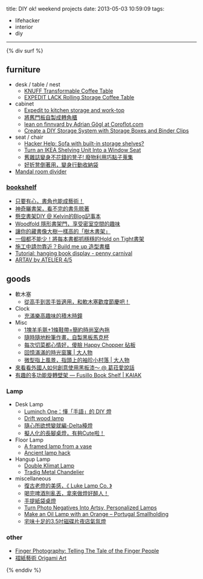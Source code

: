 title: DIY ok! weekend projects
date: 2013-05-03 10:59:09
tags: 
- lifehacker
- interior
- diy
---
{% div surf %}

## furniture ##

-   desk / table / nest
    -   [KNUFF Transformable Coffee Table](http://goo.gl/AVDHN)
    -   [EXPEDIT LACK Rolling Storage Coffee Table](http://goo.gl/9qy19)
-   cabinet
    -   [Expedit to kitchen storage and work-top](http://goo.gl/Jkxqj)
    -   [將舊門板自製成轉角櫃](http://goo.gl/wgLJf)
    -   [lean on finnvard by Adrian Gögl at Coroflot.com](http://goo.gl/TKNQc)
    -   [Create a DIY Storage System with Storage Boxes and Binder Clips](http://goo.gl/U9RyG)
-   seat / chair
    -   [Hacker Help: Sofa with built-in storage shelves?](http://goo.gl/a2jKE)
    -   [Turn an IKEA Shelving Unit Into a Window Seat](http://goo.gl/hbdRe)
    -   [舊雜誌變身不花錢的凳子! 廢物利用巧點子蒐集](http://goo.gl/0SOkl)
    -   [好折凳倒著用，變身行動收納袋](http://goo.gl/2Id1W)
-   [Mandal room divider](http://goo.gl/gM2wn)

### [bookshelf](http://bookshelfporn.com/) ###

-   [只要有心，書角也能成藝術！](http://goo.gl/qapyp)
-   [神奇曬書架，看不完的書先晾著](http://goo.gl/Y5Wm8)
-   [懸空書架DIY @ Kelvin的Blog記事本](http://goo.gl/v3wcq)
-   [Woodfold 隱形書架門，享受密室空間的趣味](http://goo.gl/2ZLRR)
-   [讓你的藏書像大樹一樣高的「樹木書架」](http://goo.gl/KwIDX)
-   [一個都不能少！將每本書都抓穩穩的Hold on Tight書架](http://goo.gl/908s8)
-   [施工中請勿靠近？Build me up 造型書櫃](http://goo.gl/TsU75)
-   [Tutorial: hanging book display - penny carnival](http://goo.gl/Q53H)
-   [ARTAV by ATELIER 4/5](http://goo.gl/y1Ekk)


## goods ##

-   軟木塞
    -   [從高手到苦手皆適用，和軟木塞歡度節慶吧！](http://goo.gl/rGvI6)
-   Clock
    -   [充滿樂高趣味的積木時鐘](http://goo.gl/TgsCO)
-   Misc
    -   [1塊羊毛氈+1條鞋帶=簡約時尚室內拖](http://goo.gl/WsuhL)
    -   [隨時隨地粉筆作畫，自製黑板馬克杯](http://goo.gl/brrmh)
    -   [每次切菜都心情好，傻臉 Happy Chopper 砧板](http://goo.gl/0xOGq)
    -   [回憶滿滿的時光窗簾 | 大人物](http://goo.gl/VeL8T)
    -   [微型指上風景，指頭上的袖珍小村落 | 大人物](http://goo.gl/KLCIJ)
-   [來看看外國人如何創意使用黑板漆～ @ 葛菈愛說話](http://goo.gl/N2Vxp)
-   [有趣的多功能旋轉壁架 — Fusillo Book Shelf | KAIAK](http://goo.gl/eBXN9)

### Lamp ###

-   Desk Lamp
    -   [Luminch One：懂「手語」的 DIY 燈](http://goo.gl/wtKHM)
    -   [Drift wood lamp](http://goo.gl/cv4gL)
    -   [隨心所欲想變就編-Delta檯燈](http://goo.gl/aFe7P)
    -   [擬人化的長腳桌燈，有夠Cute啦！](http://goo.gl/Ni87C)
-   Floor Lamp
    -   [A framed lamp from a vase](http://goo.gl/Ye3rQ)
    -   [Ancient lamp hack](http://goo.gl/FtCUf)
-   Hangup Lamp
    -   [Double Klimat Lamp](http://goo.gl/sbUHe)
    -   [Tradig Metal Chandelier](http://goo.gl/Wc8N9)
-   miscellaneous
    -   [復古老燈的美感，《 Luke Lamp Co. 》](http://goo.gl/htsIA)
    -   [喝完啤酒別亂丟，拿來做燈好醉人！](http://goo.gl/pjVXd)
    -   [手提紙袋桌燈](http://goo.gl/YZHrh)
    -   [Turn Photo Negatives Into Artsy, Personalized Lamps](http://goo.gl/SA6OF)
    -   [Make an Oil Lamp with an Orange – Portugal Smallholding](http://goo.gl/xxgvI)
    -   [宅味十足的3.5吋磁碟片夜店氣氛燈](http://goo.gl/kKTV)

### other ###

-   [Finger Photography: Telling The Tale of the Finger People](http://goo.gl/dr8sH)
-   [褶紙藝術 Origami Art](http://goo.gl/moiPh)

{% enddiv %}